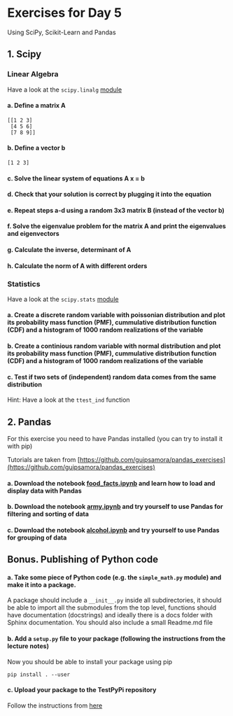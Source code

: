 # Exercises for Day 5
Using SciPy, Scikit-Learn and Pandas

## 1. Scipy

### Linear Algebra
Have a look at the ```scipy.linalg``` [module](https://docs.scipy.org/doc/scipy/reference/linalg.html)

#### a. Define a matrix A
```
[[1 2 3]
 [4 5 6]
 [7 8 9]]
```
#### b. Define a vector b
```
[1 2 3]
```

#### c. Solve the linear system of equations A x = b

#### d. Check that your solution is correct by plugging it into the equation

#### e. Repeat steps a-d using a random 3x3 matrix B (instead of the vector b)

#### f. Solve the eigenvalue problem for the matrix A and print the eigenvalues and eigenvectors

#### g. Calculate the inverse, determinant of A

#### h. Calculate the norm of A with different orders


### Statistics
Have a look at the ```scipy.stats``` [module](https://docs.scipy.org/doc/scipy/reference/stats.html)

#### a. Create a discrete random variable with poissonian distribution and plot its probability mass function (PMF), cummulative distribution function (CDF) and a histogram of 1000 random realizations of the variable

#### b. Create a continious random variable with normal distribution and plot its probability mass function (PMF), cummulative distribution function (CDF) and a histogram of 1000 random realizations of the variable

#### c. Test if two sets of (independent) random data comes from the same distribution
Hint: Have a look at the ```ttest_ind``` function



## 2. Pandas
For this exercise you need to have Pandas installed (you can try to install it with pip)

Tutorials are taken from [https://github.com/guipsamora/pandas_exercises](https://github.com/guipsamora/pandas_exercises)

#### a. Download the notebook [food_facts.ipynb](food_facts.ipynb) and learn how to load and display data with Pandas

#### b. Download the notebook [army.ipynb](army.ipynb) and try yourself to use Pandas for filtering and sorting of data

#### c. Download the notebook [alcohol.ipynb](alcohol.ipynb) and try yourself to use Pandas for grouping of data


## Bonus. Publishing of Python code 

#### a. Take some piece of Python code (e.g. the ```simple_math.py``` module) and make it into a package.
A package should include a ```__init__.py``` inside all subdirectories, it should be able to import all the submodules from the top level, functions should have documentation (docstrings) and ideally there is a docs folder with Sphinx documentation. You should also include a small Readme.md file

#### b. Add a ```setup.py``` file to your package (following the instructions from the lecture notes)
Now you should be able to install your package using pip

```
pip install . --user
```

#### c. Upload your package to the TestPyPi repository
Follow the instructions from [here](https://packaging.python.org/guides/using-testpypi/)



